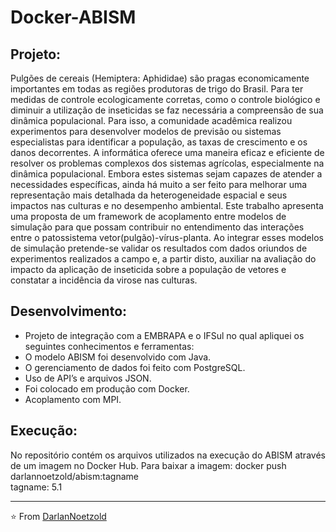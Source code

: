 # Docker-ABISM
## Projeto:
Pulgões de cereais (Hemiptera: Aphididae) são pragas economicamente importantes em todas as regiões produtoras de trigo do Brasil. Para ter medidas de controle ecologicamente corretas, como o controle biológico e diminuir a utilização de inseticidas se faz necessária a compreensão de sua dinâmica populacional. Para isso, a comunidade acadêmica realizou experimentos para desenvolver modelos de previsão ou sistemas especialistas para identificar a população, as taxas de crescimento e os danos decorrentes. A informática oferece uma maneira eficaz e eficiente de resolver os problemas complexos dos sistemas agrícolas, especialmente na dinâmica populacional. Embora estes sistemas sejam capazes de atender a necessidades específicas, ainda há muito a ser feito para melhorar uma representação mais detalhada da heterogeneidade espacial e seus impactos nas culturas e no desempenho ambiental. Este trabalho apresenta uma proposta de um framework de acoplamento entre modelos de simulação para que possam contribuir no entendimento das interações entre o patossistema vetor(pulgão)-vírus-planta. Ao integrar esses modelos de simulação pretende-se validar os resultados com dados oriundos de experimentos realizados a campo e, a partir disto, auxiliar na avaliação do impacto da aplicação de inseticida sobre a população de vetores e constatar a incidência da virose nas culturas.

## Desenvolvimento:
* Projeto de integração com a EMBRAPA e o IFSul no qual apliquei os seguintes conhecimentos e ferramentas:
* O modelo ABISM foi desenvolvido com Java.
* O gerenciamento de dados foi feito com PostgreSQL.
* Uso de API’s e arquivos JSON.
* Foi colocado em produção com Docker.
* Acoplamento com MPI.

## Execução:
 No repositório contém os arquivos utilizados na execução do ABISM através de um imagem no Docker Hub. 
 Para baixar a imagem:
 docker push darlannoetzold/abism:tagname
 <br>
 tagname: 5.1

---

⭐️ From [DarlanNoetzold](https://github.com/DarlanNoetzold)
